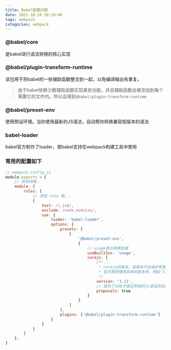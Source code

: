 ```yaml
---
title: Babel配置问题
date: 2021-10-26 20:19:46
tags: webpack
categories: webpack
---
```


### @babel/core

是babel进行语法转换的核心实现

### @babel/plugin-transform-runtime

该包用于将babel的一些辅助函数整合到一起，以免编译输出有重复。

> 由于babel依赖少数辅助函数实现某些功能，并且辅助函数会被添加到每个需要它的文件内。所以会用到`@babel/plugin-transform-runtime`

### @babel/preset-env

使用预设环境。当你使用最新的JS语法，自动帮你转换兼容低版本的语法

### babel-loader

babel官方制作了loader，使babel支持在webpack构建工具中使用

### 常用的配置如下

```js
// webpack.config.js
module.exports = {
    // 其他项略..
    module: {
        rules: [
            // 其他 rule 略...
            {
                test: /\.js$/,
                exclude: /node_modules/,
                use: {
                    loader: 'babel-loader',
                    options: {
                        presets: [
                            [
                                '@babel/preset-env',
                                {
                                    // usage表示按需加载
                                    useBuiltIns: 'usage',
                                    corejs: {
                                        /**
                                         * corejs的版本。低版本不在维护和更新。
                                         * 官方推荐使用具体的版本号。例如`3.11`，而不是`3`
                                         */
                                        version: '3.11',
                                        // 提供了对处于提议阶段的js语法的支持
                                        proposals: true
                                    }
                                }
                            ]
                        ],
                        plugins: ['@babel/plugin-transform-runtime']
                    }
                }
            }
        ]
    },
}
```



